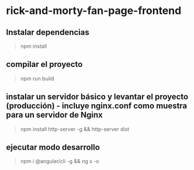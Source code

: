 # rick-and-morty-fan-page-frontend

## Instalar dependencias

> npm install

## compilar el proyecto

> npm run build

## instalar un servidor básico y levantar el proyecto (producción) - incluye nginx.conf como muestra para un servidor de Nginx

> npm install http-server -g && http-server dist

## ejecutar modo desarrollo

> npm i @angular/cli -g && ng s -o
